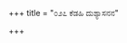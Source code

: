 +++
title = "೦೨೭ ಕೆಡಹಿ ದುಶ್ಯಾಸನನ"

+++
<div class="audioEmbed"  src="https://archive.org/download/kumAra-vyAsa-bhArata_kaGaPa_with_metadata/10_gadA__05__027_keDahi_dushyAsanana.mp3" caption="ಗ-ಪ"></div>